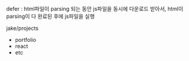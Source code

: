 defer : html파일이 parsing 되는 동안 js파일을 동시에 다운로드 받아서, html이 parsing이 다 완료된 후에 js파일을 실행

jake/projects
- portfolio
- react
- etc
